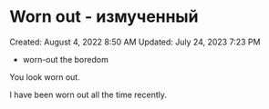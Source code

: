 # Worn out - измученный

Created: August 4, 2022 8:50 AM
Updated: July 24, 2023 7:23 PM

- worn-out the boredom

You look worn out.

I have been worn out all the time recently.